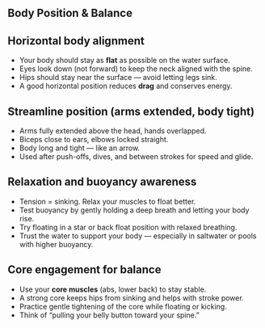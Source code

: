 ## Body Position & Balance

## Horizontal body alignment

* Your body should stay as **flat** as possible on the water surface.
* Eyes look down (not forward) to keep the neck aligned with the spine.
* Hips should stay near the surface — avoid letting legs sink.
* A good horizontal position reduces **drag** and conserves energy.

## Streamline position (arms extended, body tight)

* Arms fully extended above the head, hands overlapped.
* Biceps close to ears, elbows locked straight.
* Body long and tight — like an arrow.
* Used after push-offs, dives, and between strokes for speed and glide.

## Relaxation and buoyancy awareness

* Tension = sinking. Relax your muscles to float better.
* Test buoyancy by gently holding a deep breath and letting your body rise.
* Try floating in a star or back float position with relaxed breathing.
* Trust the water to support your body — especially in saltwater or pools with higher buoyancy.

## Core engagement for balance

* Use your **core muscles** (abs, lower back) to stay stable.
* A strong core keeps hips from sinking and helps with stroke power.
* Practice gentle tightening of the core while floating or kicking.
* Think of “pulling your belly button toward your spine.”